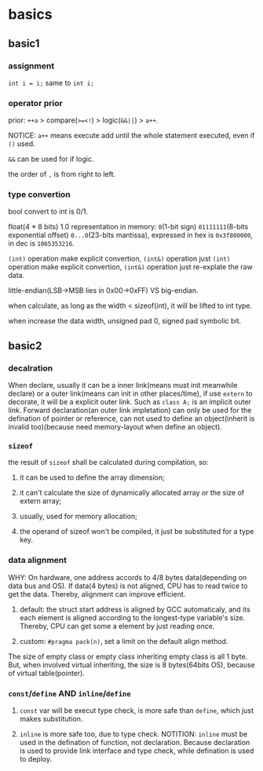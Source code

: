# basics

## basic1

### assignment

`int i = i;` same to `int i;`

### operator prior

prior: `++a` > compare(`>=<!`) > logic(`&&||`) > `a++`.

NOTICE: `a++` means execute add until the whole statement executed, even if `()` used.

`&&` can be used for if logic.

the order of `,` is from right to left.

### type convertion

bool convert to int is 0/1.

float(4 * 8 bits) 1.0 representation in memory:
`0`(1-bit sign) `01111111`(8-bits exponential offset) `0...0`(23-bits mantissa), expressed in hex is `0x3f800000`, in dec is `1065353216`.

`(int)` operation make explicit convertion, `(int&)` operation just `(int)` operation make explicit convertion, `(int&)` operation just re-explate the raw data.

little-endian(LSB->MSB lies in 0x00->0xFF) VS big-endian.

when calculate, as long as the width < sizeof(int), it will be lifted to int type.

when increase the data width, unsigned pad 0, signed pad symbolic bit.

## basic2

### decalration

When declare, usually it can be a inner link(means must init meanwhile declare) or a outer link(means can init in other places/time), if use `extern` to decorate, it will be a explicit outer link. Such as `class A;` is an implicit outer link.
Forward declaration(an outer link impletation) can only be used for the defination of pointer or reference, can not used to define an object(inherit is invalid too)(because need memory-layout when define an object).

### `sizeof`

the result of `sizeof` shall be calculated during compilation, so:

1. it can be used to define the array dimension;

2. it can't calculate the size of dynamically allocated array or the size of extern array;

3. usually, used for memory allocation;

4. the operand of sizeof won't be compiled, it just be substituted for a type key.

### data alignment

WHY: On hardware, one address accords to 4/8 bytes data(depending on data bus and OS). If data(4 bytes) is not aligned, CPU has to read twice to get the data. Thereby, alignment can improve efficient.

1. default: the struct start address is aligned by GCC automaticaly, and its each element is aligned according to the longest-type variable's size.
Thereby, CPU can get some a element by just reading once.

2. custom: `#pragma pack(n)`, set a limit on the default align method.

The size of empty class or empty class inheriting empty class is all 1 byte. 
But, when involved virtual inheriting, the size is 8 bytes(64bits OS), because of virtual table(pointer).

### `const`/`define` AND `inline`/`define`

1. `const` var will be execut type check, is more safe than `define`, which just makes substitution.

2. `inline` is more safe too, due to type check. 
NOTITION: `inline` must be used in the defination of function, not declaration.
Because declaration is used to provide link interface and type check, while defination is used to deploy.
